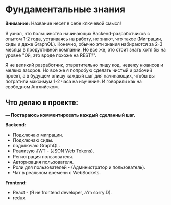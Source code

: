 # Фундаментальные знания

**Внимание:** Название несет в себе ключевой смысл!

Я узнал, что большинство начинающих Backend-разработчиков с опытом 1-2 года, устаиваясь на работу, не знают, что такое (Миграции, сиды и даже GraphQL). 
Конечно, обычно эти знания набираются за 2-3 месяца в продуктивной компании. 
Но все же, это стоит знать хотя бы на уровне "Ой, это вроде похоже на REST?".

Я не великий разработчик, отвратительно пишу код, невежу нюансов и мелких зазоров. 
Но все же я попробую сделать чистый и рабочий проект, а в будущем опишу каждый шаг для начинающих, чтобы вы потратили максимум 1-2 часа на изучение. И говорили как на свободном Английском.

## Что делаю в проекте:

**— Постараюсь комментировать каждый сделанный шаг.**

**Backend:**
- Подключаю миграции.
- Подключаю сиды.
- подключаю GraphQL.
- Реализую JWT - (JSON Web Tokens).
- Регистрация пользователя.
- Авторизация пользователя.
- Роли для пользователей - (Администратор и пользователь).
- Чат в реальном времени с WebSockets.

**Frontend:**
- React - (Я не frontend developer, a'm sorry:D).
- redux.
